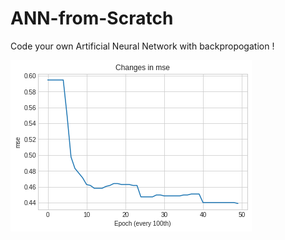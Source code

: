# ANN-from-Scratch
Code your own Artificial Neural Network with backpropogation !

<p><img src='ann_graph.png'>
